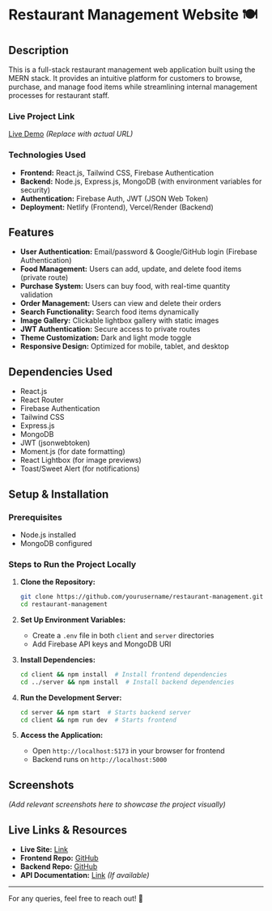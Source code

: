 # Restaurant Management Website 🍽️

## Description

This is a full-stack restaurant management web application built using the MERN stack. It provides an intuitive platform for customers to browse, purchase, and manage food items while streamlining internal management processes for restaurant staff.

### Live Project Link

[Live Demo](#) _(Replace with actual URL)_

### Technologies Used

- **Frontend:** React.js, Tailwind CSS, Firebase Authentication
- **Backend:** Node.js, Express.js, MongoDB (with environment variables for security)
- **Authentication:** Firebase Auth, JWT (JSON Web Token)
- **Deployment:** Netlify (Frontend), Vercel/Render (Backend)

## Features

- **User Authentication:** Email/password & Google/GitHub login (Firebase Authentication)
- **Food Management:** Users can add, update, and delete food items (private route)
- **Purchase System:** Users can buy food, with real-time quantity validation
- **Order Management:** Users can view and delete their orders
- **Search Functionality:** Search food items dynamically
- **Image Gallery:** Clickable lightbox gallery with static images
- **JWT Authentication:** Secure access to private routes
- **Theme Customization:** Dark and light mode toggle
- **Responsive Design:** Optimized for mobile, tablet, and desktop

## Dependencies Used

- React.js
- React Router
- Firebase Authentication
- Tailwind CSS
- Express.js
- MongoDB
- JWT (jsonwebtoken)
- Moment.js (for date formatting)
- React Lightbox (for image previews)
- Toast/Sweet Alert (for notifications)

## Setup & Installation

### Prerequisites

- Node.js installed
- MongoDB configured

### Steps to Run the Project Locally

1. **Clone the Repository:**

   ```bash
   git clone https://github.com/yourusername/restaurant-management.git
   cd restaurant-management
   ```

2. **Set Up Environment Variables:**

   - Create a `.env` file in both `client` and `server` directories
   - Add Firebase API keys and MongoDB URI

3. **Install Dependencies:**

   ```bash
   cd client && npm install  # Install frontend dependencies
   cd ../server && npm install  # Install backend dependencies
   ```

4. **Run the Development Server:**

   ```bash
   cd server && npm start  # Starts backend server
   cd client && npm run dev  # Starts frontend
   ```

5. **Access the Application:**
   - Open `http://localhost:5173` in your browser for frontend
   - Backend runs on `http://localhost:5000`

## Screenshots

_(Add relevant screenshots here to showcase the project visually)_

## Live Links & Resources

- **Live Site:** [Link](#)
- **Frontend Repo:** [GitHub](#)
- **Backend Repo:** [GitHub](#)
- **API Documentation:** [Link](#) _(If available)_

---

For any queries, feel free to reach out! 🚀
